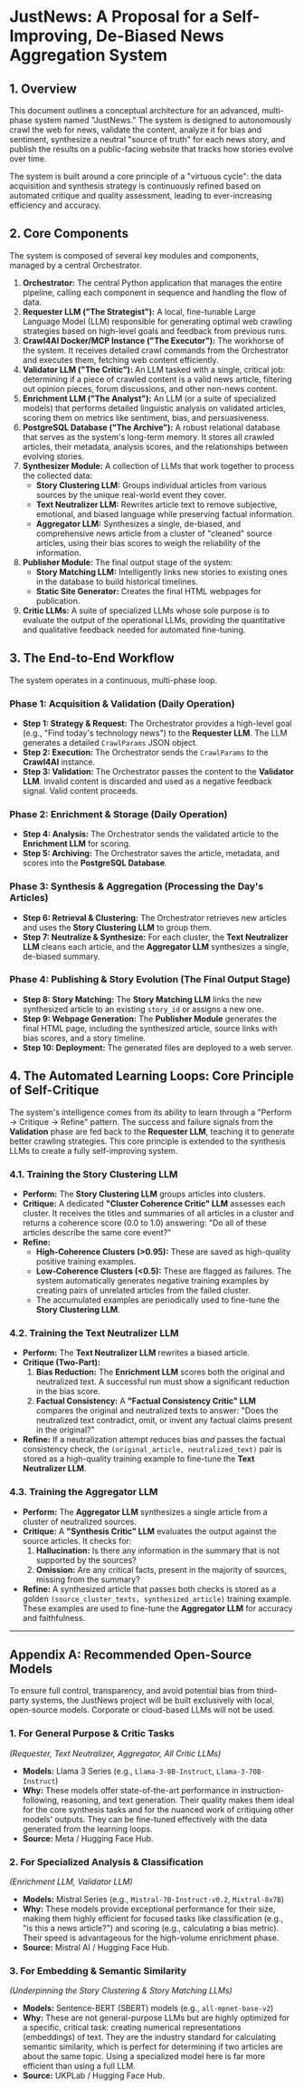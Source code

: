 # JustNews: A Proposal for a Self-Improving, De-Biased News Aggregation System

## 1. Overview

This document outlines a conceptual architecture for an advanced, multi-phase system named "JustNews." The system is designed to autonomously crawl the web for news, validate the content, analyze it for bias and sentiment, synthesize a neutral "source of truth" for each news story, and publish the results on a public-facing website that tracks how stories evolve over time.

The system is built around a core principle of a "virtuous cycle": the data acquisition and synthesis strategy is continuously refined based on automated critique and quality assessment, leading to ever-increasing efficiency and accuracy.

## 2. Core Components

The system is composed of several key modules and components, managed by a central Orchestrator.

1.  **Orchestrator:** The central Python application that manages the entire pipeline, calling each component in sequence and handling the flow of data.
2.  **Requester LLM ("The Strategist"):** A local, fine-tunable Large Language Model (LLM) responsible for generating optimal web crawling strategies based on high-level goals and feedback from previous runs.
3.  **Crawl4AI Docker/MCP Instance ("The Executor"):** The workhorse of the system. It receives detailed crawl commands from the Orchestrator and executes them, fetching web content efficiently.
4.  **Validator LLM ("The Critic"):** An LLM tasked with a single, critical job: determining if a piece of crawled content is a valid news article, filtering out opinion pieces, forum discussions, and other non-news content.
5.  **Enrichment LLM ("The Analyst"):** An LLM (or a suite of specialized models) that performs detailed linguistic analysis on validated articles, scoring them on metrics like sentiment, bias, and persuasiveness.
6.  **PostgreSQL Database ("The Archive"):** A robust relational database that serves as the system's long-term memory. It stores all crawled articles, their metadata, analysis scores, and the relationships between evolving stories.
7.  **Synthesizer Module:** A collection of LLMs that work together to process the collected data:
    *   **Story Clustering LLM:** Groups individual articles from various sources by the unique real-world event they cover.
    *   **Text Neutralizer LLM:** Rewrites article text to remove subjective, emotional, and biased language while preserving factual information.
    *   **Aggregator LLM:** Synthesizes a single, de-biased, and comprehensive news article from a cluster of "cleaned" source articles, using their bias scores to weigh the reliability of the information.
8.  **Publisher Module:** The final output stage of the system:
    *   **Story Matching LLM:** Intelligently links new stories to existing ones in the database to build historical timelines.
    *   **Static Site Generator:** Creates the final HTML webpages for publication.
9.  **Critic LLMs:** A suite of specialized LLMs whose sole purpose is to evaluate the output of the operational LLMs, providing the quantitative and qualitative feedback needed for automated fine-tuning.

## 3. The End-to-End Workflow

The system operates in a continuous, multi-phase loop.

### Phase 1: Acquisition & Validation (Daily Operation)
*   **Step 1: Strategy & Request:** The Orchestrator provides a high-level goal (e.g., "Find today's technology news") to the **Requester LLM**. The LLM generates a detailed `CrawlParams` JSON object.
*   **Step 2: Execution:** The Orchestrator sends the `CrawlParams` to the **Crawl4AI** instance.
*   **Step 3: Validation:** The Orchestrator passes the content to the **Validator LLM**. Invalid content is discarded and used as a negative feedback signal. Valid content proceeds.

### Phase 2: Enrichment & Storage (Daily Operation)
*   **Step 4: Analysis:** The Orchestrator sends the validated article to the **Enrichment LLM** for scoring.
*   **Step 5: Archiving:** The Orchestrator saves the article, metadata, and scores into the **PostgreSQL Database**.

### Phase 3: Synthesis & Aggregation (Processing the Day's Articles)
*   **Step 6: Retrieval & Clustering:** The Orchestrator retrieves new articles and uses the **Story Clustering LLM** to group them.
*   **Step 7: Neutralize & Synthesize:** For each cluster, the **Text Neutralizer LLM** cleans each article, and the **Aggregator LLM** synthesizes a single, de-biased summary.

### Phase 4: Publishing & Story Evolution (The Final Output Stage)
*   **Step 8: Story Matching:** The **Story Matching LLM** links the new synthesized article to an existing `story_id` or assigns a new one.
*   **Step 9: Webpage Generation:** The **Publisher Module** generates the final HTML page, including the synthesized article, source links with bias scores, and a story timeline.
*   **Step 10: Deployment:** The generated files are deployed to a web server.

## 4. The Automated Learning Loops: Core Principle of Self-Critique

The system's intelligence comes from its ability to learn through a "Perform -> Critique -> Refine" pattern. The success and failure signals from the **Validation** phase are fed back to the **Requester LLM**, teaching it to generate better crawling strategies. This core principle is extended to the synthesis LLMs to create a fully self-improving system.

### 4.1. Training the Story Clustering LLM
*   **Perform:** The **Story Clustering LLM** groups articles into clusters.
*   **Critique:** A dedicated **"Cluster Coherence Critic" LLM** assesses each cluster. It receives the titles and summaries of all articles in a cluster and returns a coherence score (0.0 to 1.0) answering: "Do all of these articles describe the same core event?"
*   **Refine:**
    *   **High-Coherence Clusters (>0.95):** These are saved as high-quality positive training examples.
    *   **Low-Coherence Clusters (<0.5):** These are flagged as failures. The system automatically generates negative training examples by creating pairs of unrelated articles from the failed cluster.
    *   The accumulated examples are periodically used to fine-tune the **Story Clustering LLM**.

### 4.2. Training the Text Neutralizer LLM
*   **Perform:** The **Text Neutralizer LLM** rewrites a biased article.
*   **Critique (Two-Part):**
    1.  **Bias Reduction:** The **Enrichment LLM** scores both the original and neutralized text. A successful run must show a significant reduction in the bias score.
    2.  **Factual Consistency:** A **"Factual Consistency Critic" LLM** compares the original and neutralized texts to answer: "Does the neutralized text contradict, omit, or invent any factual claims present in the original?"
*   **Refine:** If a neutralization attempt reduces bias *and* passes the factual consistency check, the `(original_article, neutralized_text)` pair is stored as a high-quality training example to fine-tune the **Text Neutralizer LLM**.

### 4.3. Training the Aggregator LLM
*   **Perform:** The **Aggregator LLM** synthesizes a single article from a cluster of neutralized sources.
*   **Critique:** A **"Synthesis Critic" LLM** evaluates the output against the source articles. It checks for:
    1.  **Hallucination:** Is there any information in the summary that is not supported by the sources?
    2.  **Omission:** Are any critical facts, present in the majority of sources, missing from the summary?
*   **Refine:** A synthesized article that passes both checks is stored as a golden `(source_cluster_texts, synthesized_article)` training example. These examples are used to fine-tune the **Aggregator LLM** for accuracy and faithfulness.

---

## Appendix A: Recommended Open-Source Models

To ensure full control, transparency, and avoid potential bias from third-party systems, the JustNews project will be built exclusively with local, open-source models. Corporate or cloud-based LLMs will not be used.

### 1. For General Purpose & Critic Tasks
*(Requester, Text Neutralizer, Aggregator, All Critic LLMs)*

*   **Models:** Llama 3 Series (e.g., `Llama-3-8B-Instruct`, `Llama-3-70B-Instruct`)
*   **Why:** These models offer state-of-the-art performance in instruction-following, reasoning, and text generation. Their quality makes them ideal for the core synthesis tasks and for the nuanced work of critiquing other models' outputs. They can be fine-tuned effectively with the data generated from the learning loops.
*   **Source:** Meta / Hugging Face Hub.

### 2. For Specialized Analysis & Classification
*(Enrichment LLM, Validator LLM)*

*   **Models:** Mistral Series (e.g., `Mistral-7B-Instruct-v0.2`, `Mixtral-8x7B`)
*   **Why:** These models provide exceptional performance for their size, making them highly efficient for focused tasks like classification (e.g., "is this a news article?") and scoring (e.g., calculating a bias metric). Their speed is advantageous for the high-volume enrichment phase.
*   **Source:** Mistral AI / Hugging Face Hub.

### 3. For Embedding & Semantic Similarity
*(Underpinning the Story Clustering & Story Matching LLMs)*

*   **Models:** Sentence-BERT (SBERT) models (e.g., `all-mpnet-base-v2`)
*   **Why:** These are not general-purpose LLMs but are highly optimized for a specific, critical task: creating numerical representations (embeddings) of text. They are the industry standard for calculating semantic similarity, which is perfect for determining if two articles are about the same topic. Using a specialized model here is far more efficient than using a full LLM.
*   **Source:** UKPLab / Hugging Face Hub.